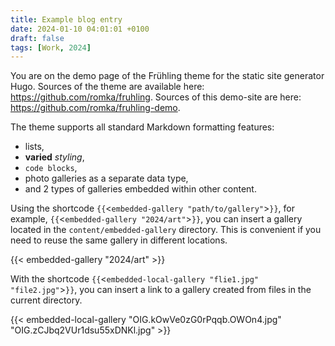 ```yaml
---
title: Example blog entry
date: 2024-01-10 04:01:01 +0100
draft: false
tags: [Work, 2024]
---
```

You are on the demo page of the Frühling theme for the static site generator Hugo. Sources of the theme are available here: https://github.com/romka/fruhling. Sources of this demo-site are here: https://github.com/romka/fruhling-demo. 


The theme supports all standard Markdown formatting features:
- lists,
- **varied** _styling_,
- `code blocks`,
- photo galleries as a separate data type,
- and 2 types of galleries embedded within other content.
<!--more-->

Using the shortcode `{{`<` embedded-gallery "path/to/gallery" `>`}}`, for example, `{{`<` embedded-gallery "2024/art" `>`}}`, you can insert a gallery located in the `content/embedded-gallery` directory. This is convenient if you need to reuse the same gallery in different locations.

{{< embedded-gallery "2024/art" >}}

With the shortcode `{{`<` embedded-local-gallery "flie1.jpg" "file2.jpg" `>`}}`, you can insert a link to a gallery created from files in the current directory.

{{< embedded-local-gallery "OIG.kOwVe0zG0rPqqb.OWOn4.jpg" "OIG.zCJbq2VUr1dsu55xDNKl.jpg" >}}
